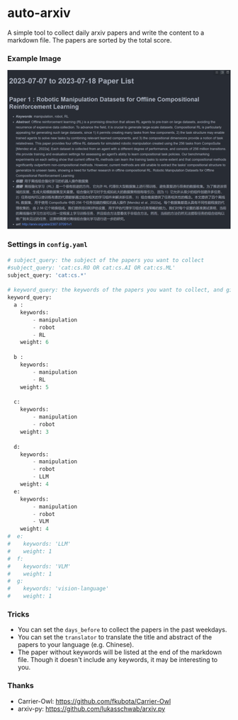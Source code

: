 # auto-arxiv
A simple tool to collect daily arxiv papers and write the content to a markdown file. The papers are sorted by the total score.

### Example Image
![example](./images/img.png)

### Settings in `config.yaml`
``` python
# subject_query: the subject of the papers you want to collect
#subject_query: 'cat:cs.RO OR cat:cs.AI OR cat:cs.ML'
subject_query: 'cat:cs.*'

# keyword_query: the keywords of the papers you want to collect, and give the keywords a weight (score)
keyword_query:
  a :
    keywords:
        - manipulation
        - robot
        - RL
    weight: 6

  b :
    keywords:
        - manipulation
        - RL
    weight: 5

  c:
    keywords:
        - manipulation
        - robot
    weight: 3

  d:
    keywords:
        - manipulation
        - robot
        - LLM
    weight: 4
  e:
    keywords:
        - manipulation
        - robot
        - VLM
    weight: 4
#  e:
#    keywords: 'LLM'
#    weight: 1
#  f:
#    keywords: 'VLM'
#    weight: 1
#  g:
#    keywords: 'vision-language'
#    weight: 1

```

### Tricks
- You can set the `days_before` to collect the papers in the past weekdays.
- You can set the `translator` to translate the title and abstract of the papers to your language (e.g. Chinese).
- The paper without keywords will be listed at the end of the markdown file. Though it doesn't include any keywords, it may be interesting to you.

### Thanks
- Carrier-Owl: https://github.com/fkubota/Carrier-Owl
- arxiv-py: https://github.com/lukasschwab/arxiv.py

